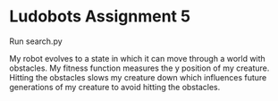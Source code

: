 # Ludobots Assignment 5

Run search.py 

My robot evolves to a state in which it can move through a world with obstacles. My fitness function measures the y position of my creature. Hitting the obstacles slows my creature down which influences future generations of my creature to avoid hitting the obstacles.
